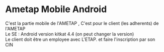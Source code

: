 # Ametap Mobile Android

C'est la partie mobile de l'AMETAP , C'est pour le client (les adherents) de l'AMETAP
<br>Le SE : Android version kitkat 4.4 (on peut changer la version) <br>
Le client doit être un employee avec L'ETAP. et faire l'inscription par son CIN
